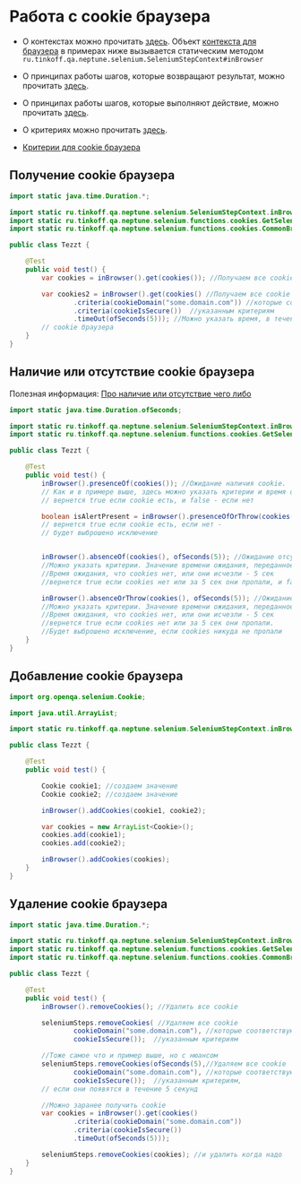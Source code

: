 # Работа с cookie браузера

- О контекстах можно прочитать [здесь](./../../../core.api/doc/rus/STEPS.MD#Контекст). 
  Объект [контекста для браузера](https://tinkoffcreditsystems.github.io/neptune/selenium/ru/tinkoff/qa/neptune/selenium/SeleniumStepContext.html)
  в примерах ниже вызывается статическим методом `ru.tinkoff.qa.neptune.selenium.SeleniumStepContext#inBrowser`

- О принципах работы шагов, которые возвращают результат, можно
прочитать [здесь](./../../../core.api/doc/rus/STEPS.MD#Шаги,-которые-возвращают-результат).

- О принципах работы шагов, которые выполняют действие, можно
прочитать [здесь](./../../../core.api/doc/rus/STEPS.MD#Шаги,-которые-выполняют-действие).

- О критериях можно прочитать [здесь](./../../../core.api/doc/rus/STEPS.MD#Критерии). 

- [Критерии для cookie браузера](https://tinkoffcreditsystems.github.io/neptune/selenium/ru/tinkoff/qa/neptune/selenium/functions/cookies/CommonBrowserCookieCriteria.html)

## Получение cookie браузера

```java
import static java.time.Duration.*;

import static ru.tinkoff.qa.neptune.selenium.SeleniumStepContext.inBrowser;
import static ru.tinkoff.qa.neptune.selenium.functions.cookies.GetSeleniumCookieSupplier.cookies;
import static ru.tinkoff.qa.neptune.selenium.functions.cookies.CommonBrowserCookieCriteria.*;

public class Tezzt {

    @Test
    public void test() {
        var cookies = inBrowser().get(cookies()); //Получаем все cookie

        var cookies2 = inBrowser().get(cookies() //Получаем все cookie
                .criteria(cookieDomain("some.domain.com")) //которые соответствуют 
                .criteria(cookieIsSecure())  //указанным критериям
                .timeOut(ofSeconds(5))); //Можно указать время, в течение которого должны появится ожидаемые 
        // cookie браузера
    }
}
```

## Наличие или отсутствие cookie браузера

Полезная
информация: [Про наличие или отсутствие чего либо](./../../../core.api/doc/rus/STEPS.MD#Присутствие-и-отсутствие)

```java
import static java.time.Duration.ofSeconds;

import static ru.tinkoff.qa.neptune.selenium.SeleniumStepContext.inBrowser;
import static ru.tinkoff.qa.neptune.selenium.functions.cookies.GetSeleniumCookieSupplier.cookies;

public class Tezzt {

    @Test
    public void test() {
        inBrowser().presenceOf(cookies()); //Ожидание наличия cookie. 
        // Как и в примере выше, здесь можно указать критерии и время ожидания
        // вернется true если cookie есть, и false - если нет

        boolean isAlertPresent = inBrowser().presenceOfOrThrow(cookies()); //Ожидание наличия cookie.
        // вернется true если cookie есть, если нет - 
        // будет выброшено исключение


        inBrowser().absenceOf(cookies(), ofSeconds(5)); //Ожидание отсутствия cookies. 
        //Можно указать критерии. Значение времени ожидания, переданное через .timeOut, игнорируется.
        //Время ожидания, что cookies нет, или они исчезли - 5 сек
        //вернется true если cookies нет или за 5 сек они пропали, и false - если они все еще здесь

        inBrowser().absenceOrThrow(cookies(), ofSeconds(5)); //Ожидание отсутствия cookies. 
        //Можно указать критерии. Значение времени ожидания, переданное через .timeOut, игнорируется.
        //Время ожидания, что cookies нет, или они исчезли - 5 сек
        //вернется true если cookies нет или за 5 сек они пропали.
        //Будет выброшено исключение, если cookies никуда не пропали
    }
}
```

## Добавление cookie браузера

```java
import org.openqa.selenium.Cookie;

import java.util.ArrayList;

import static ru.tinkoff.qa.neptune.selenium.SeleniumStepContext.inBrowser;

public class Tezzt {

    @Test
    public void test() {

        Cookie cookie1; //создаем значение
        Cookie cookie2; //создаем значение

        inBrowser().addCookies(cookie1, cookie2);

        var cookies = new ArrayList<Cookie>();
        cookies.add(cookie1);
        cookies.add(cookie2);

        inBrowser().addCookies(cookies);
    }
}
```

## Удаление cookie браузера

```java
import static java.time.Duration.*;

import static ru.tinkoff.qa.neptune.selenium.SeleniumStepContext.inBrowser;
import static ru.tinkoff.qa.neptune.selenium.functions.cookies.GetSeleniumCookieSupplier.cookies;
import static ru.tinkoff.qa.neptune.selenium.functions.cookies.CommonBrowserCookieCriteria.*;

public class Tezzt {

    @Test
    public void test() {
        inBrowser().removeCookies(); //Удалить все cookie

        seleniumSteps.removeCookies( //Удаляем все cookie
                cookieDomain("some.domain.com"), //которые соответствуют 
                cookieIsSecure());  //указанным критериям

        //Тоже самое что и пример выше, но с нюансом
        seleniumSteps.removeCookies(ofSeconds(5),//Удаляем все cookie
                cookieDomain("some.domain.com"), //которые соответствуют 
                cookieIsSecure());  //указанным критериям, 
        // если они появятся в течение 5 секунд

        //Можно заранее получить cookie
        var cookies = inBrowser().get(cookies() 
                .criteria(cookieDomain("some.domain.com")) 
                .criteria(cookieIsSecure()) 
                .timeOut(ofSeconds(5)));

        seleniumSteps.removeCookies(cookies); //и удалить когда надо
    }
}
```